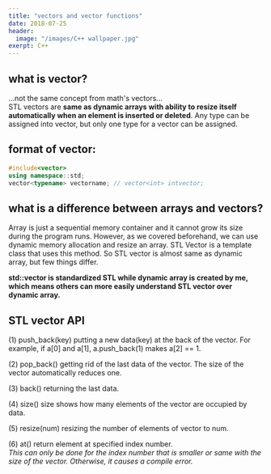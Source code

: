 ```yaml
---
title: "vectors and vector functions"
date: 2018-07-25
header:
  image: "/images/C++ wallpaper.jpg"
exerpt: C++
---
```




## what is vector?

...not the same concept from math's vectors...  
STL vectors are **same as dynamic arrays with ability to resize itself automatically when an element is inserted or deleted**.
Any type can be assigned into vector, but only one type for a vector can be assigned.


## format of vector:

```c++
#include<vector>
using namespace::std;
vector<typename> vectorname; // vector<int> intvector;
```


## what is a difference between arrays and vectors?

Array is just a sequential memory container and it cannot grow its size during the program runs. 
However, as we covered beforehand, we can use dynamic memory allocation and resize an array.
STL Vector is a template class that uses this method. So STL vector is almost same as dynamic array, but few things differ.  

**std::vector is standardized STL while dynamic array is created by me, which means others can more easily understand STL vector over dynamic array.**


## STL vector API

(1) push_back(key)
putting a new data(key) at the back of the vector. For example, if a[0] and a[1], a.push_back(1) makes a[2] == 1.

(2) pop_back()
getting rid of the last data of the vector. The size of the vector automatically reduces one.

(3) back()
returning the last data.

(4) size()
size shows how many elements of the vector are occupied by data.

(5) resize(num)
resizing the number of elements of vector to num.

(6) at()
return element at specified index number.  
*This can only be done for the index number that is smaller or same with the size of the vector. Otherwise, it causes a compile error.*
